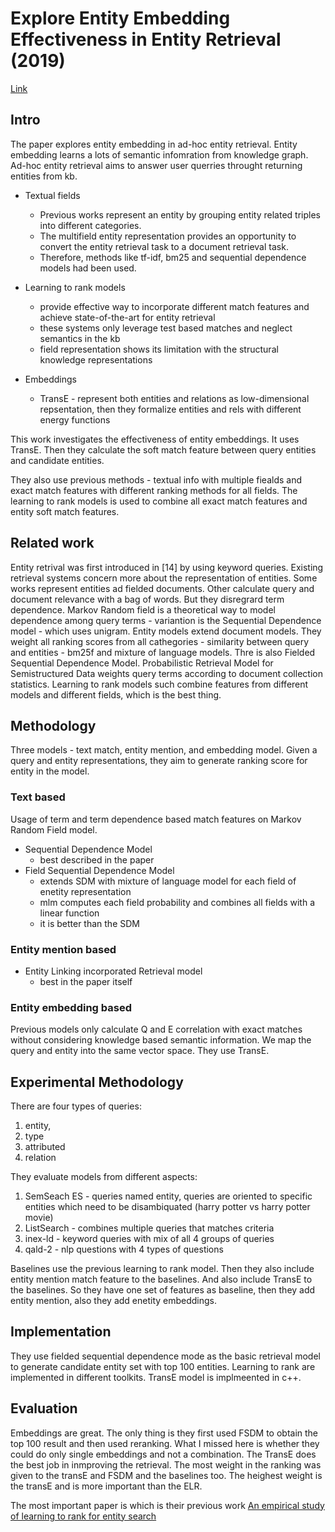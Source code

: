 # Explore Entity Embedding Effectiveness in Entity Retrieval (2019)

[Link](https://link.springer.com/chapter/10.1007/978-3-030-32381-3_9)

## Intro

The paper explores entity embedding in ad-hoc entity retrieval.
Entity embedding learns a lots of semantic infomration from knowledge graph.
Ad-hoc entity retrieval aims to answer user querries throught returning entities from kb.

- Textual fields
  - Previous works represent an entity by grouping entity related    triples into different categories. 
  - The multifield entity representation provides an opportunity to convert the entity retrieval task to a document retrieval task.
  - Therefore, methods like tf-idf, bm25 and sequential dependence models had been used.

- Learning to rank models
  - provide effective way to incorporate different match features and achieve state-of-the-art for entity retrieval
  - these systems only leverage test based matches and neglect semantics in the kb
  - field representation shows its limitation with the structural knowledge representations

- Embeddings
  - TransE - represent both entities and relations as low-dimensional repsentation, then they formalize entities and rels with different energy functions

This work investigates the effectiveness of entity embeddings.
It uses TransE.
Then they calculate the soft match feature between query entities and candidate entities.

They also use previous methods - textual info with multiple fiealds and exact match features with different ranking methods for all fields.
The learning to rank models is used to combine all exact match features and entity soft match features.

## Related work

Entity retrival was first introduced in [14] by using keyword queries.
Existing retrieval systems concern more about the representation of entities.
Some works represent entities ad fielded documents.
Other calculate query and document relevance with a bag of words.
But they disregrard term dependence.
Markov Random field is a theoretical way to model dependence among query terms - variantion is the Sequential Dependence model - which uses unigram.
Entity models extend document models.
They weight all ranking scores from all cathegories - similarity between query and entities - bm25f and mixture of language models.
Thre is also Fielded Sequential Dependence Model.
Probabilistic Retrieval Model for Semistructured Data weights query terms according to document collection statistics.
Learning to rank models such combine features from different models and different fields, which is the best thing.

## Methodology

Three models - text match, entity mention, and embedding model.
Given a query and entity representations, they aim to generate ranking score for entity in the model.

### Text based

Usage of term and term dependence based match features on Markov Random Field model.

- Sequential Dependence Model
  - best described in the paper
- Field Sequential Dependence Model
  - extends SDM with mixture of language model for each field of enetity representation
  - mlm computes each field probability and combines all fields with a linear function
  - it is better than the SDM

### Entity mention based

- Entity Linking incorporated Retrieval model
  - best in the paper itself

### Entity embedding based

Previous models only calculate Q and E correlation with exact matches without considering knowledge based semantic information.
We map the query and entity into the same vector space.
They use TransE.

## Experimental Methodology

There are four types of queries:
1. entity,
2. type
3. attributed
4. relation

They evaluate models from different aspects:
1. SemSeach ES - queries named entity, queries are oriented to specific entities which need to be disambiquated (harry potter vs harry potter movie)
2. ListSearch - combines multiple queries that matches criteria
3. inex-ld - keyword queries with mix of all 4 groups of queries
4. qald-2 - nlp questions with 4 types of questions

Baselines use the previous learning to rank model.
Then they also include entity mention match feature to the baselines.
And also include TransE to the baselines.
So they have one set of features as baseline, then they add entity mention, also they add enetity embeddings.

## Implementation

They use fielded sequential dependence mode as the basic retrieval model to generate candidate entity set with top 100 entities.
Learning to rank are implemented in different toolkits.
TransE model is implmeented in c++.

## Evaluation

Embeddings are great.
The only thing is they first used FSDM to obtain the top 100 result and then used reranking.
What I missed here is whether they could do only single embeddings and not a combination.
The TransE does the best job in inmproving the retrieval.
The most weight in the ranking was given to the transE and FSDM and the baselines too.
The heighest weight is the transE and is more important than the ELR.


The most important paper is which is their previous work [An empirical study of learning to rank for entity search](https://www.semanticscholar.org/paper/An-Empirical-Study-of-Learning-to-Rank-for-Entity-Chen-Xiong/11e1e395431c73a3a961b0c5f30b0227f98873b0)